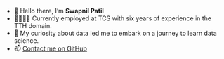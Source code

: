 - 👋 Hello there, I’m <b>Swapnil Patil</b>
- 👨🏽‍💼🏢 Currently employed at TCS with six years of experience in the TTH domain.
- 🌱 My curiosity about data led me to embark on a journey to learn data science.
- 📫 <a href="https://github.com/swapnilpatil0655">Contact me on GitHub</a>
<!-- 👀 I’m interested in ...-->
<!-- 💞️ I’m looking to collaborate on ... -->


